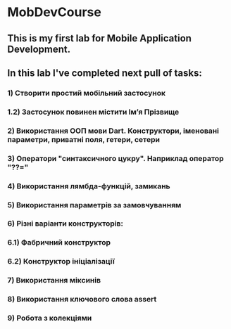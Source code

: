 # MobDevCourse

## This is my first lab for Mobile Application Development.
## In this lab I've completed next pull of tasks:

### 1) Створити простий мобільний застосунок
###    1.2) Застосунок повинен містити Ім’я Прізвище
### 2) Використання ООП мови Dart. Конструктори, іменовані параметри, приватні поля, гетери, сетери
### 3) Оператори "синтаксичного цукру". Наприклад оператор "??="
### 4) Використання лямбда-функцій, замикань
### 5) Використання параметрів за замовчуванням
### 6) Різні варіанти конструкторів:
###   6.1) Фабричний конструктор 
###   6.2) Конструктор ініціалізації
### 7) Використання міксинів
### 8) Використання ключового слова assert
### 9) Робота з колекціями

